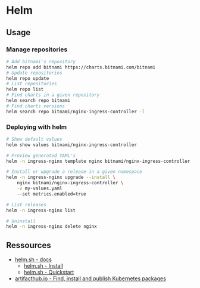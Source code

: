 # Helm

## Usage

### Manage repositories

```bash
# Add bitnami's repository
helm repo add bitnami https://charts.bitnami.com/bitnami
# Update repositories
helm repo update
# List repositories
helm repo list
# Find charts in a given repository
helm search repo bitnami
# Find charts versions
helm search repo bitnami/nginx-ingress-controller -l
```

### Deploying with helm

```bash
# Show default values
helm show values bitnami/nginx-ingress-controller

# Preview generated YAML's
helm -n ingress-nginx template nginx bitnami/nginx-ingress-controller --set metrics.enabled=true

# Install or upgrade a release in a given namespace
helm -n ingress-nginx upgrade --install \
    nginx bitnami/nginx-ingress-controller \
    -v my-values.yaml
    --set metrics.enabled=true

# List releases
helm -n ingress-nginx list

# Uninstall
helm -n ingress-nginx delete nginx
```

## Ressources

* [helm.sh - docs](https://helm.sh/docs/)
  * [helm.sh - Install](https://helm.sh/docs/intro/install/)
  * [helm.sh - Quickstart](https://helm.sh/docs/intro/quickstart/)
* [artifacthub.io - Find, install and publish Kubernetes packages](https://artifacthub.io/)



